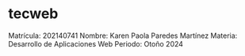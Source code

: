 # tecweb
Matrícula:	202140741
Nombre:		Karen Paola Paredes Martínez
Materia:	Desarrollo de Aplicaciones Web
Periodo:	Otoño 2024
